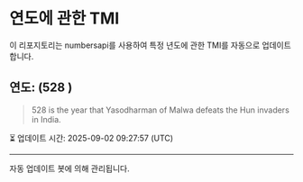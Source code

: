 
# 연도에 관한 TMI

이 리포지토리는 numbersapi를 사용하여 특정 년도에 관한 TMI를 자동으로 업데이트합니다.

## 연도: (528 )
> 528 is the year that Yasodharman of Malwa defeats the Hun invaders in India.

⏳ 업데이트 시간: 2025-09-02 09:27:57 (UTC)

---
자동 업데이트 봇에 의해 관리됩니다.
